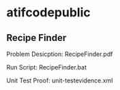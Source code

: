# atifcodepublic

## Recipe Finder

Problem Desicption: RecipeFinder.pdf

Run Script: RecipeFinder.bat

Unit Test Proof: unit-testevidence.xml
